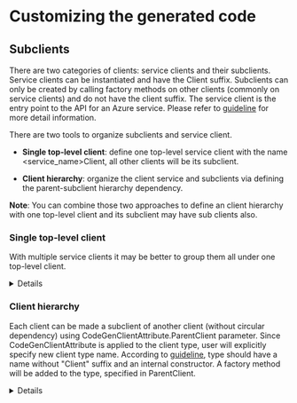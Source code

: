 # Customizing the generated code

## Subclients

There are two categories of clients: service clients and their subclients. Service clients can be instantiated and have the Client suffix. Subclients can only be created by calling factory methods on other clients (commonly on service clients) and do not have the client suffix. The service client is the entry point to the API for an Azure service. Please refer to [guideline](https://azure.github.io/azure-sdk/dotnet_introduction.html#dotnet-subclients) for more detail information.

There are two tools to organize subclients and service client.

- **Single top-level client**: define one top-level service client with the name <service_name>Client, all other clients will be its subclient.

- **Client hierarchy**: organize the client service and subclients via defining the parent-subclient hierarchy dependency.

**Note**: You can combine those two approaches to define an client hierarchy with one top-level client and its subclient may have sub clients also. 

### Single top-level client

With multiple service clients it may be better to group them all under one top-level client.

<details>

**Generated code before:**

``` C#
//Generated\Client1Client.cs
namespace Azure.Service.SubClients
{
    public partial class Client1Client
    {
        public Client1Client(string endpoint, string cachedParameter, AzureKeyCredential credential, SubClientsClientOptions options = null){}
    }
}

//Generated\Client2Client.cs
namespace Azure.Service.SubClients
{
    public partial class Client2Client
    {
        public Client2Client(string endpoint, AzureKeyCredential credential, SubClientsClientOptions options = null){}
    }
}
```

**Add customize configuration (set single-top-level-client):**

``` md
### AutoRest Configuration
> see https://aka.ms/autorest

``` yaml
namespace: Azure.Service.SubClients
input-file: $(this-folder)/SubClients.json
data-plane: true
security: AzureKey
security-header-name: Fake-Subscription-Key
single-top-level-client: true
```

**Generated code after:**

``` diff
//Add Top-level-client as service client, Generated\SubClientsClient.cs
namespace Azure.Service.SubClients
{
+   public partial class SubClientsClient
    {
        private const string AuthorizationHeader = "Fake-Subscription-Key";
        private readonly AzureKeyCredential _keyCredential;
        private readonly HttpPipeline _pipeline;

        /// <summary> The ClientDiagnostics is used to provide tracing support for the client library. </summary>
        internal ClientDiagnostics ClientDiagnostics { get; }

        /// <summary> The HTTP pipeline for sending and receiving REST requests and responses. </summary>
        public virtual HttpPipeline Pipeline => _pipeline;

        /// <summary> Initializes a new instance of SubClientsClient for mocking. </summary>
        protected SubClientsClient()
        {
        }

        /// <summary> Initializes a new instance of SubClientsClient. </summary>
        /// <param name="credential"> A credential used to authenticate to an Azure Service. </param>
        /// <param name="options"> The options for configuring the client. </param>
        /// <exception cref="ArgumentNullException"> <paramref name="credential"/> is null. </exception>
        public SubClientsClient(AzureKeyCredential credential, SubClientsClientOptions options = null)
        {
            Argument.AssertNotNull(credential, nameof(credential));
            options ??= new SubClientsClientOptions();

            ClientDiagnostics = new ClientDiagnostics(options);
            _keyCredential = credential;
            _pipeline = HttpPipelineBuilder.Build(options, Array.Empty<HttpPipelinePolicy>(), new HttpPipelinePolicy[] { new AzureKeyCredentialPolicy(_keyCredential, AuthorizationHeader) }, new ResponseClassifier());
        }

        /// <summary> Initializes a new instance of Client1. </summary>
        /// <param name="endpoint"> Account endpoint. </param>
        /// <param name="cachedParameter"> The String to use. </param>
        /// <exception cref="ArgumentNullException"> <paramref name="endpoint"/> or <paramref name="cachedParameter"/> is null. </exception>
        /// <exception cref="ArgumentException"> <paramref name="cachedParameter"/> is an empty string, and was expected to be non-empty. </exception>
        public virtual Client1 GetClient1Client(string endpoint, string cachedParameter)
        {
            Argument.AssertNotNull(endpoint, nameof(endpoint));
            Argument.AssertNotNullOrEmpty(cachedParameter, nameof(cachedParameter));

            return new Client1(ClientDiagnostics, _pipeline, _keyCredential, endpoint, cachedParameter);
        }

        /// <summary> Initializes a new instance of Client2. </summary>
        /// <param name="endpoint"> Account endpoint. </param>
        /// <exception cref="ArgumentNullException"> <paramref name="endpoint"/> is null. </exception>
        public virtual Client2 GetClient2Client(string endpoint)
        {
            Argument.AssertNotNull(endpoint, nameof(endpoint));

            return new Client2(ClientDiagnostics, _pipeline, _keyCredential, endpoint);
        }
    }
}

// SubClient: Client1 Generated\Client1.cs
namespace Azure.Service.SubClients
{
-   public partial class Client1Client
+   public partial class Client1
    {
-       protected Client1Client(){}
+       protected Client1(){}
-       public Client1Client(string endpoint, string cachedParameter, AzureKeyCredential credential, SubClientsClientOptions options = null){}
+       internal Client1(ClientDiagnostics clientDiagnostics, HttpPipeline pipeline, AzureKeyCredential keyCredential, string endpoint, string cachedParameter){}
    }
}

//subclient: Parameter Generated\Parameter.cs
namespace Azure.Service.SubClients
{
-   public partial class Client2Client
+   public partial class Client2
    {
-       protected Client2Client()
+       protected Client2()
-       public Client2Client(string endpoint, AzureKeyCredential credential, SubClientsClientOptions options = null){}
+       internal Client2(ClientDiagnostics clientDiagnostics, HttpPipeline pipeline, AzureKeyCredential keyCredential, string endpoint) {}
    }
}

```

</details>

### Client hierarchy

Each client can be made a subclient of another client (without circular dependency) using CodeGenClientAttribute.ParentClient parameter.
Since CodeGenClientAttribute is applied to the client type, user will explicitly specify new client type name. According to [guideline](https://azure.github.io/azure-sdk/dotnet_introduction.html#dotnet-subclients), type should have a name without "Client" suffix and an internal constructor. A factory method will be added to the type, specified in ParentClient.

<details>

**Generated code before:**

``` C#
//Generated\Client1Client.cs
namespace Azure.Service.SubClients
{
    public partial class Client1Client
    {
        public Client1Client(string endpoint, string cachedParameter, AzureKeyCredential credential, SubClientsClientOptions options = null){}
    }
}

//Generated\Client2Client.cs
namespace Azure.Service.SubClients
{
    public partial class Client2Client
    {
        public Client2Client(string endpoint, AzureKeyCredential credential, SubClientsClientOptions options = null){}
    }
}
```

**Add client hierarchy customization (Customizations.cs):**

```C#

//Customizations.cs
using Azure.Core;

namespace Azure.Service.SubClients
{
    [CodeGenClient("Client2Client", ParentClient = typeof(Client1Client))]
    public partial class Client2 { }
}
```

**Generated code after:**

```diff
namespace Azure.Service.SubClients
{
-   public partial class SubClientsClientOptions : ClientOptions{}
+   public partial class Client1ClientOptions : ClientOptions{}
}
//Promote Parent client to service client: Client1Client Generated\Client1Client.cs
namespace Azure.Service.SubClients
{
    public partial class Client1ClientOptions
    {
-        public Client1Client(string endpoint, string cachedParameter, AzureKeyCredential credential, SubClientsClientOptions options = null)
+        public Client1Client(string endpoint, string cachedParameter, AzureKeyCredential credential, Client1ClientOptions options = null)
+        { }

+
+        /// <summary> Initializes a new instance of Client2. </summary>
+        public virtual Client2 GetClient2Client()
+        { }
+
    }
}

//Sub client: Client2 Generated\Client2.cs
namespace Azure.Service.SubClients
{
-   public partial class Client2Client
+   public partial class Client2
    {
-       protected Client2Client(){}
+       protected Client2(){}
-       public Client2Client(string endpoint, AzureKeyCredential credential, SubClientsClientOptions options = null)
+       internal Client2(ClientDiagnostics clientDiagnostics, HttpPipeline pipeline, AzureKeyCredential keyCredential, string endpoint){}
    }
}

```

</details>
